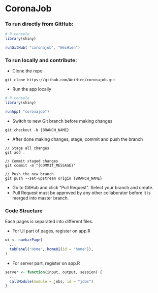 # CoronaJob

### To run directly from GitHub:
```R
# R console
library(shiny)

runGitHub( "coronajob", "WeiHien")
```

### To run locally and contribute:
- Clone the repo
```
git clone https://github.com/WeiHien/coronajob.git
```

- Run the app locally
```R
# R console
library(shiny)

runApp( "coronajob")
```

- Switch to new Git branch before making changes
```
git checkout -b {BRANCH_NAME}
```

- After done making changes, stage, commit and push the branch
```
// Stage all changes
git add .

// Commit staged changes
git commit -m "{COMMIT_MESSAGE}"

// Push the new branch
git push --set-upstream origin {BRANCH_NAME}
```

- Go to GitHub and click "Pull Request". Select your branch and create.
- Pull Request must be approved by any other collaborator before it is merged into master branch.

### Code Structure
Each pages is separated into different files.

- For UI part of pages, register on app.R
```R
ui <- navbarPage(
  ...
  tabPanel("Home", homeUI(id = "home")),
)
```

- For server part, register on app.R
```R
server <- function(input, output, session) {
  ...
  callModule(module = jobs, id = "jobs")
}
```
